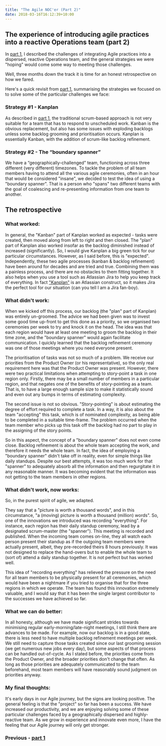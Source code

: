 ```yaml
---
title: "The Agile NOC'er (Part 2)"
date: 2018-03-16T16:12:39+10:00
---
```


## The experience of introducing agile practices into a reactive Operations team (part 2)

In [part 1](../the-agile-nocer-pt1), I described the challenges of integrating Agile practices into a dispersed, reactive Operations team, and the general strategies we were "hoping" would come some way to meeting those challenges.

Well, three months down the track it is time for an honest retrospective on how we fared.

Here's a quick revisit from [part 1](../the-agile-nocer-pt1), summarising the strategies we focused on to solve some of the particular challenges we face:

### Strategy #1 - Kanplan

As described in [part 1](../the-agile-nocer-pt1), the traditional scrum-based approach is not very suitable for a team that has to respond to unscheduled work. Kanban is the obvious replacement, but also has some issues with exploding backlogs unless some backlog grooming and prioritisation occurs. Kanplan is essentially Kanban, with the addition of scrum-like backlog refinement.

### Strategy #2 - The “boundary spanner”

We have a “geographically-challenged” team, functioning across three different (very different) timezones. To tackle the problem of all team members having to attend all the various agile ceremonies, often in an hour that would be considered "insane", we decided to test the idea of using a "boundary spanner". That is a person who "spans" two different teams with the goal of coalescing and re-presenting information from one team to another.

## The retrospective

### What worked:

In general, the "Kanban" part of Kanplan worked as expected - tasks were created, then moved along from left to right and then closed. The "plan" part of Kanplan also worked insofar as the backlog diminished instead of increased (significantly). So, I would give Kanplan a big green tick for our particular circumstances. However, as I said before, this is "expected".  Independently, these two agile processes (kanban & backlog refinement) have been around for decades and are tried and true. Combining them was a painless process, and there are no obstacles to them fitting together. It also helps when you use a tool such as Atlassian Jira to help you keep track of everything. In fact ["Kanplan"](https://www.atlassian.com/agile/kanban/kanplan) is an Atlassian construct, so it makes Jira the perfect tool for our situation (can you tell I am a Jira fan-boy).

### What didn't work:

When we kicked off this process, our backlog (the "plan" part of Kanplan) was entirely un-groomed. The advice we had been given was to invest some good time up-front to get this done as a priority, so we organised two ceremonies per week to try and knock it on the head. The idea was that each region would have at least one meeting to groom the backlog in their time zone, and the "boundary spanner" would again facilitate communication. I quickly learned that the backlog refinement ceremony was one of those meetings where you need everyone present.

The prioritisation of tasks was not so much of a problem. We receive our priorities from the Product Owner (or his representative), so the only real requirement here was that the Product Owner was present. However, there were two practical limitations when attempting to story-point a task in one region only.  Firstly, there may be a small number of members in a particular region, and that negates one of the benefits of story-pointing as a team. That is, to have a large enough sample size to make it statistically sound and even out any bumps in terms of estimating complexity.

The second issue is not so obvious. "Story-pointing" is about estimating the degree of effort required to complete a task. In a way, it is also about the team "accepting" this task, which is of nominated complexity, as being able to be completed in a suitable time-frame. The problem occurred when the team member who picks up this task off the backlog had no part to play in the assigning of the story points.

So in this aspect, the concept of a "boundary spanner" does not even come close. Backlog refinement is about the whole team accepting the work, and therefore it needs the whole team. In fact, the idea of employing a "boundary spanner" didn't take off in reality, even for simple things like daily standups. Despite our best attempts, it was too much work for that "spanner" to adequately absorb all the information and then regurgitate it in any reasonable manner. It was becoming evident that the information was not getting to the team members in other regions.

### What didn't work, now works:

So, in the purest spirit of agile, we adapted.

They say that a "picture is worth a thousand words", and in this circumstance, "a (moving) picture is worth a thousand (million) words". So, one of the innovations we introduced was recording "everything". For instance, each region has their daily standup ceremony, lead by a designated scrum-master (the "spanner"). This meeting is recorded and published. When the incoming team comes on-line, they all watch each person present their standup as if the outgoing team members were actually present, albeit, they pre-recorded theirs 8 hours previously. It was not designed to replace the hand-overs but to enable the whole team to (sort of) attend a daily standup together. It is not perfect but has worked well.

This idea of "recording everything" has relieved the pressure on the need for all team members to be physically present for all ceremonies, which would have been a nightmare if you tried to organise that for the three regions in which we operate. The team has found this innovation extremely valuable, and I would say that it has been the single largest contributor to the successes we have achieved so far.

### What we can do better:

In all honesty, although we have made significant strides towards minimising regular early-morning/late-night meetings, I still think there are advances to be made. For example, now our backlog is in a good state, there is less need to have multiple backlog refinement meetings per week. We still need to capture those tasks created since our last grooming session (we get numerous new jobs every day), but some aspects of that process can be handled out-of-cycle. As I stated before, the priorities come from the Product Owner, and the broader priorities don't change that often. As long as those priorities are adequately communicated to the team beforehand, most team members will have reasonably sound judgment on priorities anyway.

### My final thoughts:

It's early days in our Agile journey, but the signs are looking positive. The general feeling is that the "project" so far has been a success. We have increased our productivity, and we are enjoying solving some of these particular challenges faced by a geographically dispersed and highly-reactive team. As we grow in experience and innovate even more, I have the feeling that our Agile journey will only get stronger.

### Previous - [part 1](../the-agile-nocer-pt1)

